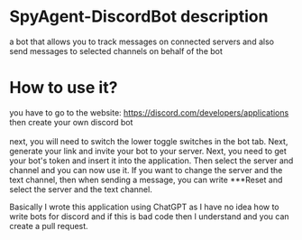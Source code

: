 # SpyAgent-DiscordBot description
a bot that allows you to track messages on connected servers and also send messages to selected channels on behalf of the bot
# How to use it?
you have to go to the website: https://discord.com/developers/applications then create your own discord bot <br>
<br>
next, you will need to switch the lower toggle switches in the bot tab. Next, generate your link and invite your bot to your server. Next, you need to get your bot's token and insert it into the application. Then select the server and channel and you can now use it. If you want to change the server and the text channel, then when sending a message, you can write ***Reset and select the server and the text channel. 


Basically I wrote this application using ChatGPT as I have no idea how to write bots for discord and if this is bad code then I understand and you can create a pull request.
